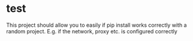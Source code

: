 # test

This project should allow you to easily if pip install works correctly with a random project. 
E.g. if the network, proxy etc. is configured correctly
